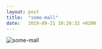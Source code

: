 ```yaml
---
layout: post
title:  "some-mall"
date:   2019-09-21 10:26:32 +0200
---
```


![some-mall]({{site.baseurl}}/assets/some-mall.jpg)
